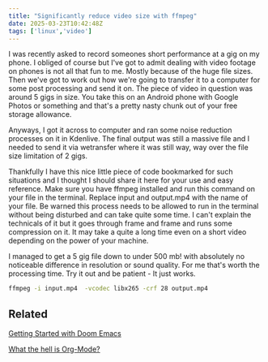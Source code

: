 ```yaml
---
title: "Significantly reduce video size with ffmpeg"
date: 2025-03-23T10:42:48Z
tags: ['linux','video']
---
```


I was recently asked to record someones short performance at a gig on my phone. I obliged of course but I've got to admit dealing with video footage on phones is not all that fun to me. Mostly because of the huge file sizes. Then we've got to work out how we're going to transfer it to a computer for some post processing and send it on. The piece of video in question was around 5 gigs in size. You take this on an Android phone with Google Photos or something and that's a pretty nasty chunk out of your free storage allowance.

Anyways, I got it across to computer and ran some noise reduction processes on it in Kdenlive. The final output was still a massive file and I needed to send it via wetransfer where it was still way, way over the file size limitation of 2 gigs.

Thankfully I have this nice little piece of code bookmarked for such situations and I thought I should share it here for your use and easy reference. Make sure you have ffmpeg installed and run this command on your file in the terminal. Replace input and output.mp4 with the name of your file. Be warned this process needs to be allowed to run in the terminal without being disturbed and can take quite some time. I can't explain the technicals of it but it goes through frame and frame and runs some compression on it. It  may take a quite a long time even on a short video depending on the power of your machine. 

I managed to get a 5 gig file down to under 500 mb! with absolutely no noticeable difference in resolution or sound quality. For me that's worth the processing time. Try it out and be patient -  It just works.

```sh
ffmpeg -i input.mp4  -vcodec libx265 -crf 28 output.mp4
```

## Related

[Getting Started with Doom Emacs](/posts/2023-01-27-getting-started-with-doom-emacs/)

[What the hell is Org-Mode?](/posts/2023-12-01-what-the-hell-is-org-mode/)
